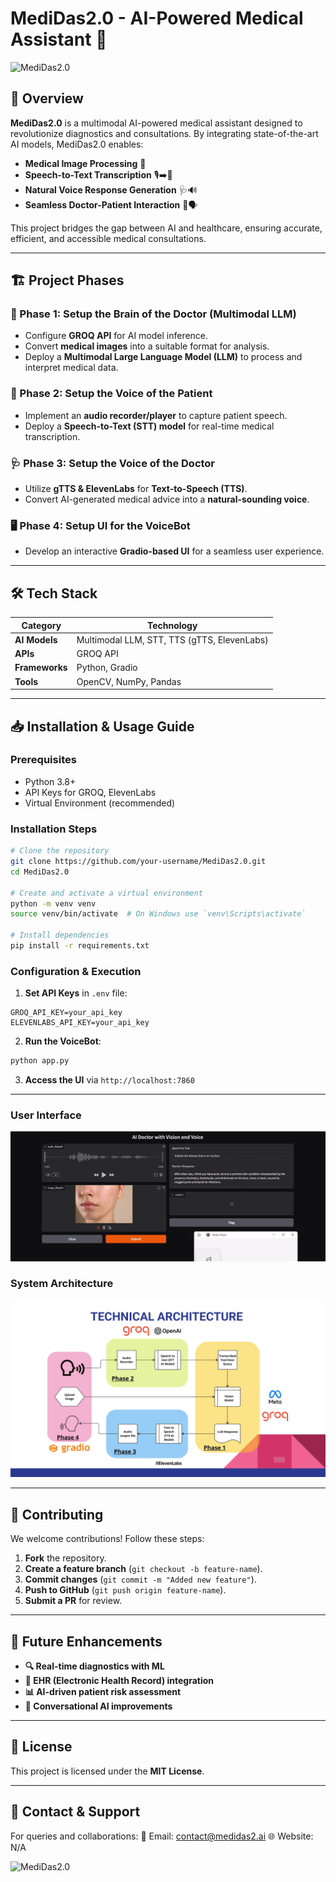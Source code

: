 # MediDas2.0 - AI-Powered Medical Assistant 🏥

![MediDas2.0](assets/medidas_banner.png)

## 🚀 Overview
**MediDas2.0** is a multimodal AI-powered medical assistant designed to revolutionize diagnostics and consultations. By integrating state-of-the-art AI models, MediDas2.0 enables:

- **Medical Image Processing** 📸
- **Speech-to-Text Transcription** 🎙️➡️📜
- **Natural Voice Response Generation** 🩺🔊
- **Seamless Doctor-Patient Interaction** 🏥🗣️

This project bridges the gap between AI and healthcare, ensuring accurate, efficient, and accessible medical consultations.

---

## 🏗️ Project Phases
### **🔬 Phase 1: Setup the Brain of the Doctor (Multimodal LLM)**
- Configure **GROQ API** for AI model inference.
- Convert **medical images** into a suitable format for analysis.
- Deploy a **Multimodal Large Language Model (LLM)** to process and interpret medical data.

### **🎤 Phase 2: Setup the Voice of the Patient**
- Implement an **audio recorder/player** to capture patient speech.
- Deploy a **Speech-to-Text (STT) model** for real-time medical transcription.

### **🩺 Phase 3: Setup the Voice of the Doctor**
- Utilize **gTTS & ElevenLabs** for **Text-to-Speech (TTS)**.
- Convert AI-generated medical advice into a **natural-sounding voice**.

### **🖥️ Phase 4: Setup UI for the VoiceBot**
- Develop an interactive **Gradio-based UI** for a seamless user experience.

---

## 🛠️ Tech Stack
| Category        | Technology |
|---------------|------------|
| **AI Models** | Multimodal LLM, STT, TTS (gTTS, ElevenLabs) |
| **APIs**      | GROQ API |
| **Frameworks** | Python, Gradio |
| **Tools**      | OpenCV, NumPy, Pandas |

---

## 📥 Installation & Usage Guide
### **Prerequisites**
- Python 3.8+
- API Keys for GROQ, ElevenLabs
- Virtual Environment (recommended)

### **Installation Steps**
```bash
# Clone the repository
git clone https://github.com/your-username/MediDas2.0.git
cd MediDas2.0

# Create and activate a virtual environment
python -m venv venv
source venv/bin/activate  # On Windows use `venv\Scripts\activate`

# Install dependencies
pip install -r requirements.txt
```

### **Configuration & Execution**
1. **Set API Keys** in `.env` file:
```env
GROQ_API_KEY=your_api_key
ELEVENLABS_API_KEY=your_api_key
```
2. **Run the VoiceBot**:
```bash
python app.py
```
3. **Access the UI** via `http://localhost:7860`

---

### **User Interface**
![MediDas2.0 UI](assets/ui_screenshot.png)

### **System Architecture**
![MediDas2.0 Architecture](assets/architecture.png)

---

## 🤝 Contributing
We welcome contributions! Follow these steps:
1. **Fork** the repository.
2. **Create a feature branch** (`git checkout -b feature-name`).
3. **Commit changes** (`git commit -m "Added new feature"`).
4. **Push to GitHub** (`git push origin feature-name`).
5. **Submit a PR** for review.

---

## 🔮 Future Enhancements
- **🔍 Real-time diagnostics with ML**
- **📁 EHR (Electronic Health Record) integration**
- **📊 AI-driven patient risk assessment**
- **🤖 Conversational AI improvements**

---

## 📜 License
This project is licensed under the **MIT License**.

---

## 📩 Contact & Support
For queries and collaborations:
📧 Email: [contact@medidas2.ai](mailto:aicinema69@gmail.com)
🌐 Website: N/A

![MediDas2.0](assets/medidas_ui_mockup.png)
